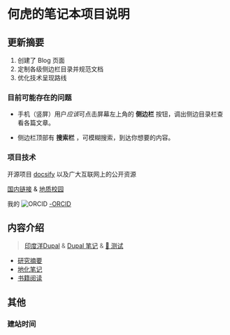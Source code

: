 # 何虎的笔记本项目说明

## 更新摘要

1. 创建了 Blog 页面
1. 定制各级侧边栏目录并规范文档
1. 优化技术呈现路线

### 目前可能存在的问题

- 手机（竖屏）用户*应该*可点击屏幕左上角的 **侧边栏** 按钮，调出侧边目录栏查看各篇文章。

- 侧边栏顶部有 **搜索栏** ，可模糊搜索，到达你想要的内容。

### 项目技术

开源项目 [docsify](https://github.com/docsifyjs/docsify/) 以及广大互联网上的公开资源

[国内链接](https://tigerhall.gitee.io/blog) &
[地质校园](https://tigerhall.gitee.io)

我的 ![ORCID](../../assect/pic/orcid.svg ":no-zoom :size=16")  [-ORCID](https://orcid.org/0000-0002-6962-8707)

## 内容介绍

> [印度洋Dupal](Page/Brief/IndoDupal "印度洋Dupal异常范围厘定及成因初探-个人论文") &
> [Dupal 笔记](Page/Brief/Dupal "Dupal异常的研究") &
> [🚧 测试](Page/Za/tReadme "测试🔧栏目说明")

- [研究摘要](Page/Brief/Readme "研究摘要说明")
- [地化笔记](Page/Notes/Readme "笔记介绍")
- [书籍阅读](/Page/Books/Readme "经典阅读")

## 其他

### 建站时间 <!-- :id=sitetime -->
